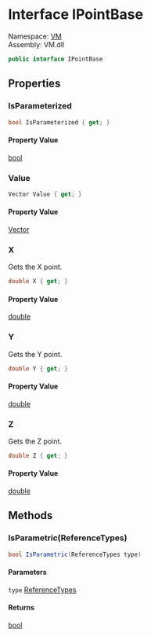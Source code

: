 # Interface IPointBase

Namespace: [VM](VM.md)  
Assembly: VM.dll  

```csharp
public interface IPointBase
```

## Properties

### IsParameterized

```csharp
bool IsParameterized { get; }
```

#### Property Value

 [bool](https://learn.microsoft.com/dotnet/api/system.boolean)

### Value

```csharp
Vector Value { get; }
```

#### Property Value

 [Vector](VM.Vector.md)

### X

Gets the X point.

```csharp
double X { get; }
```

#### Property Value

 [double](https://learn.microsoft.com/dotnet/api/system.double)

### Y

Gets the Y point.

```csharp
double Y { get; }
```

#### Property Value

 [double](https://learn.microsoft.com/dotnet/api/system.double)

### Z

Gets the Z point.

```csharp
double Z { get; }
```

#### Property Value

 [double](https://learn.microsoft.com/dotnet/api/system.double)

## Methods

### IsParametric\(ReferenceTypes\)

```csharp
bool IsParametric(ReferenceTypes type)
```

#### Parameters

`type` [ReferenceTypes](VM.ReferenceTypes.md)

#### Returns

 [bool](https://learn.microsoft.com/dotnet/api/system.boolean)


